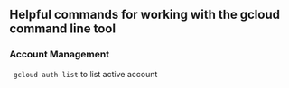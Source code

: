 ## Helpful commands for working with the gcloud command line tool

### Account Management

``` gcloud auth list``` to list active account

